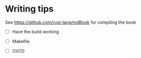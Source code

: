 # Writing tips
See https://github.com/rust-lang/mdBook for compiling the book

- [ ] Have the build working
- [ ] Makefile
- [ ] CI/CD


